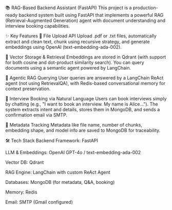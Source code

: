 📚 RAG-Based Backend Assistant (FastAPI)
This project is a production-ready backend system built using FastAPI that implements a powerful RAG (Retrieval-Augmented Generation) agent with document understanding and interview booking capabilities.

✨ Key Features
📁 File Upload API
Upload .pdf or .txt files, automatically extract and clean text, chunk using recursive strategy, and generate embeddings using OpenAI (text-embedding-ada-002).

🧠 Vector Storage & Retrieval
Embeddings are stored in Qdrant (with support for both cosine and dot-product similarity search). You can query documents using a semantic agent powered by LangChain.

🤖 Agentic RAG Querying
User queries are answered by a LangChain ReAct agent (not using RetrievalQA), with Redis-based conversational memory for context preservation.

📅 Interview Booking via Natural Language
Users can book interviews simply by chatting (e.g., "I want to book an interview. My name is Alice..."). The system extracts intent and details, stores them in MongoDB, and sends a confirmation email via SMTP.

🧾 Metadata Tracking
Metadata like file name, number of chunks, embedding shape, and model info are saved to MongoDB for traceability.

🛠️ Tech Stack
Backend Framework: FastAPI

LLM & Embeddings: OpenAI GPT-4o / text-embedding-ada-002

Vector DB: Qdrant

RAG Engine: LangChain with custom ReAct Agent

Databases: MongoDB (for metadata, Q&A, booking)

Memory: Redis

Email: SMTP (Gmail configured)